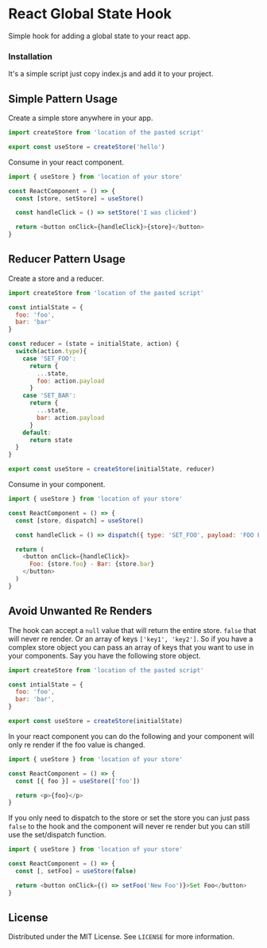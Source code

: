 # React Global State Hook

Simple hook for adding a global state to your react app.

### Installation

It's a simple script just copy index.js and add it to your project.

## Simple Pattern Usage

Create a simple store anywhere in your app.

```js
import createStore from 'location of the pasted script'

export const useStore = createStore('hello')
```

Consume in your react component.

```js
import { useStore } from 'location of your store'

const ReactComponent = () => {
  const [store, setStore] = useStore()

  const handleClick = () => setStore('I was clicked')

  return <button onClick={handleClick}>{store}</button>
}
```

## Reducer Pattern Usage

Create a store and a reducer.

```js
import createStore from 'location of the pasted script'

const intialState = {
  foo: 'foo',
  bar: 'bar'
}

const reducer = (state = initialState, action) {
  switch(action.type){
    case 'SET_FOO':
      return {
        ...state,
        foo: action.payload
      }
    case 'SET_BAR':
      return {
        ...state,
        bar: action.payload
      }
    default:
      return state
  }
}

export const useStore = createStore(initialState, reducer)
```

Consume in your component.

```js
import { useStore } from 'location of your store'

const ReactComponent = () => {
  const [store, dispatch] = useStore()

  const handleClick = () => dispatch({ type: 'SET_FOO', payload: 'FOO FOO' })

  return (
    <button onClick={handleClick}>
      Foo: {store.foo} - Bar: {store.bar}
    </button>
  )
}
```

## Avoid Unwanted Re Renders

The hook can accept a `null` value that will return the entire store. `false` that will never re render. Or an array of keys `['key1', 'key2']`. So if you have a complex store object you can pass an array of keys that you want to use in your components. Say you have the following store object.

```js
import createStore from 'location of the pasted script'

const intialState = {
  foo: 'foo',
  bar: 'bar',
}

export const useStore = createStore(initialState)
```

In your react component you can do the following and your component will only re render if the foo value is changed.

```js
import { useStore } from 'location of your store'

const ReactComponent = () => {
  const [{ foo }] = useStore(['foo'])

  return <p>{foo}</p>
}
```

If you only need to dispatch to the store or set the store you can just pass `false` to the hook and the component will never re render but you can still use the set/dispatch function.

```js
import { useStore } from 'location of your store'

const ReactComponent = () => {
  const [, setFoo] = useStore(false)

  return <button onClick={() => setFoo('New Foo')}>Set Foo</button>
}
```

## License

Distributed under the MIT License. See `LICENSE` for more information.
